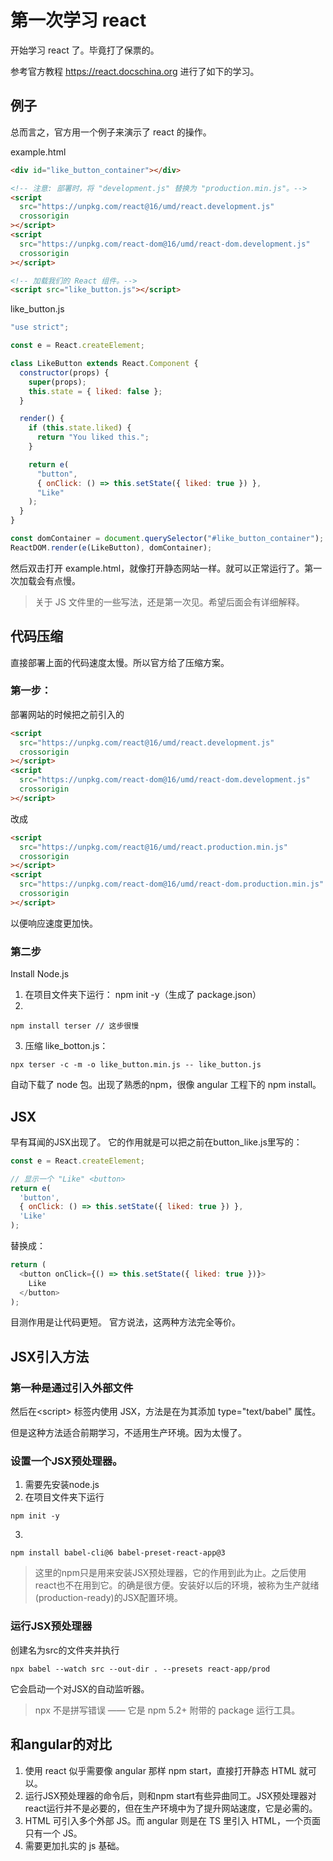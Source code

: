 # 第一次学习 react

开始学习 react 了。毕竟打了保票的。

参考官方教程 https://react.docschina.org 进行了如下的学习。

## 例子

总而言之，官方用一个例子来演示了 react 的操作。

example.html

```html
<div id="like_button_container"></div>

<!-- 注意: 部署时，将 "development.js" 替换为 "production.min.js"。-->
<script
  src="https://unpkg.com/react@16/umd/react.development.js"
  crossorigin
></script>
<script
  src="https://unpkg.com/react-dom@16/umd/react-dom.development.js"
  crossorigin
></script>

<!-- 加载我们的 React 组件。-->
<script src="like_button.js"></script>
```

like_button.js

```js
"use strict";

const e = React.createElement;

class LikeButton extends React.Component {
  constructor(props) {
    super(props);
    this.state = { liked: false };
  }

  render() {
    if (this.state.liked) {
      return "You liked this.";
    }

    return e(
      "button",
      { onClick: () => this.setState({ liked: true }) },
      "Like"
    );
  }
}

const domContainer = document.querySelector("#like_button_container");
ReactDOM.render(e(LikeButton), domContainer);
```

然后双击打开 example.html，就像打开静态网站一样。就可以正常运行了。第一次加载会有点慢。

> 关于 JS 文件里的一些写法，还是第一次见。希望后面会有详细解释。
## 代码压缩

直接部署上面的代码速度太慢。所以官方给了压缩方案。

### 第一步：

部署网站的时候把之前引入的

```html
<script
  src="https://unpkg.com/react@16/umd/react.development.js"
  crossorigin
></script>
<script
  src="https://unpkg.com/react-dom@16/umd/react-dom.development.js"
  crossorigin
></script>
```

改成

```html
<script
  src="https://unpkg.com/react@16/umd/react.production.min.js"
  crossorigin
></script>
<script
  src="https://unpkg.com/react-dom@16/umd/react-dom.production.min.js"
  crossorigin
></script>
```

以便响应速度更加快。

### 第二步

Install Node.js

1. 在项目文件夹下运行： npm init -y（生成了 package.json）
2. 
```
npm install terser // 这步很慢
```
3. 压缩 like_botton.js： 
```
npx terser -c -m -o like_button.min.js -- like_button.js
```
自动下载了 node 包。出现了熟悉的npm，很像 angular 工程下的 npm install。


## JSX
早有耳闻的JSX出现了。
它的作用就是可以把之前在button_like.js里写的：
```js
const e = React.createElement;

// 显示一个 "Like" <button>
return e(
  'button',
  { onClick: () => this.setState({ liked: true }) },
  'Like'
);
```
替换成：
```js
return (
  <button onClick={() => this.setState({ liked: true })}>
    Like
  </button>
);
```
目测作用是让代码更短。
官方说法，这两种方法完全等价。


## JSX引入方法
### 第一种是通过引入外部文件
<!-- ```js
<script src="https://unpkg.com/babel-standalone@6/babel.min.js"></script>
``` -->
然后在\<script> 标签内使用 JSX，方法是在为其添加 type="text/babel" 属性。

但是这种方法适合前期学习，不适用生产环境。因为太慢了。

### 设置一个JSX预处理器。
1. 需要先安装node.js
2. 在项目文件夹下运行
```
npm init -y
```
3. 
```
npm install babel-cli@6 babel-preset-react-app@3
```
>这里的npm只是用来安装JSX预处理器，它的作用到此为止。之后使用react也不在用到它。的确是很方便。安装好以后的环境，被称为生产就绪(production-ready)的JSX配置环境。

### 运行JSX预处理器
创建名为src的文件夹并执行
```
npx babel --watch src --out-dir . --presets react-app/prod 
```
它会启动一个对JSX的自动监听器。

>npx 不是拼写错误 —— 它是 npm 5.2+ 附带的 package 运行工具。
## 和angular的对比

1. 使用 react 似乎需要像 angular 那样 npm start，直接打开静态 HTML 就可以。
2. 运行JSX预处理器的命令后，则和npm start有些异曲同工。JSX预处理器对react运行并不是必要的，但在生产环境中为了提升网站速度，它是必需的。
2. HTML 可引入多个外部 JS。而 angular 则是在 TS 里引入 HTML，一个页面只有一个 JS。
3. 需要更加扎实的 js 基础。
